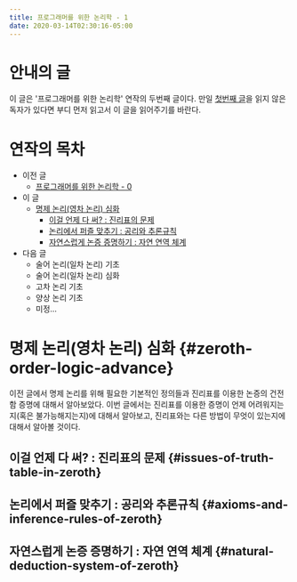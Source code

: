 ```yaml
---
title: 프로그래머를 위한 논리학 - 1
date: 2020-03-14T02:30:16-05:00
---
```


# 안내의 글

이 글은 '프로그래머를 위한 논리학' 연작의 두번째 글이다. 만일 [첫번째 글](/ko/post/logic-for-programmers-000)을 읽지 않은 독자가 있다면 부디 먼저 읽고서 이 글을 읽어주기를 바란다.

# 연작의 목차

- 이전 글
   - [프로그래머를 위한 논리학 - 0](/ko/post/logic-for-programmers-000)
- 이 글
   - [명제 논리(영차 논리) 심화](#zeroth-order-logic-advance)
      - [이걸 언제 다 써? : 진리표의 문제](#issues-of-truth-table-in-zeroth)
      - [논리에서 퍼즐 맞추기 : 공리와 추론규칙](#axioms-and-inference-rules-of-zeroth)
      - [자연스럽게 논증 증명하기 : 자연 연역 체계](#natural-deduction-system-of-zeroth)
- 다음 글
   - 술어 논리(일차 논리) 기초
   - 술어 논리(일차 논리) 심화
   - 고차 논리 기초
   - 양상 논리 기초
   - 미정&#x2026;

# 명제 논리(영차 논리) 심화 {#zeroth-order-logic-advance}

이전 글에서 명제 논리를 위해 필요한 기본적인 정의들과 진리표를 이용한 논증의 건전함 증명에 대해서 알아보았다. 이번 글에서는 진리표를 이용한 증명이 언제 어려워지는지(혹은 불가능해지는지)에 대해서 알아보고, 진리표와는 다른 방법이 무엇이 있는지에 대해서 알아볼 것이다.

## 이걸 언제 다 써? : 진리표의 문제 {#issues-of-truth-table-in-zeroth}

## 논리에서 퍼즐 맞추기 : 공리와 추론규칙 {#axioms-and-inference-rules-of-zeroth}

## 자연스럽게 논증 증명하기 : 자연 연역 체계 {#natural-deduction-system-of-zeroth}
